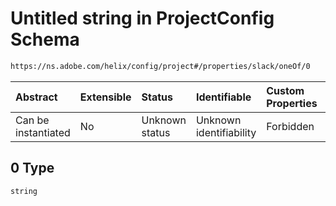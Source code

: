 # Untitled string in ProjectConfig Schema

```txt
https://ns.adobe.com/helix/config/project#/properties/slack/oneOf/0
```



| Abstract            | Extensible | Status         | Identifiable            | Custom Properties | Additional Properties | Access Restrictions | Defined In                                                                        |
| :------------------ | :--------- | :------------- | :---------------------- | :---------------- | :-------------------- | :------------------ | :-------------------------------------------------------------------------------- |
| Can be instantiated | No         | Unknown status | Unknown identifiability | Forbidden         | Allowed               | none                | [project-config.schema.json\*](project-config.schema.json "open original schema") |

## 0 Type

`string`
